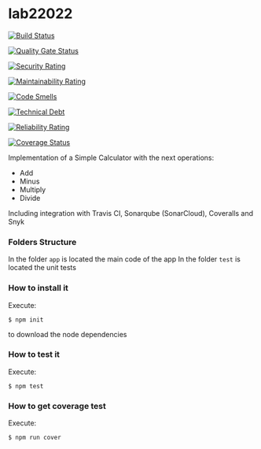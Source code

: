# lab22022

[![Build Status](https://app.travis-ci.com/diegobotia/lab22022.svg?branch=main)](https://app.travis-ci.com/diegobotia/lab22022)

[![Quality Gate Status](https://sonarcloud.io/api/project_badges/measure?project=LAB22022&metric=alert_status)](https://sonarcloud.io/summary/new_code?id=LAB22022)

[![Security Rating](https://sonarcloud.io/api/project_badges/measure?project=LAB22022&metric=security_rating)](https://sonarcloud.io/summary/new_code?id=LAB22022)

[![Maintainability Rating](https://sonarcloud.io/api/project_badges/measure?project=LAB22022&metric=sqale_rating)](https://sonarcloud.io/summary/new_code?id=LAB22022)

[![Code Smells](https://sonarcloud.io/api/project_badges/measure?project=LAB22022&metric=code_smells)](https://sonarcloud.io/summary/new_code?id=LAB22022)      

[![Technical Debt](https://sonarcloud.io/api/project_badges/measure?project=LAB22022&metric=sqale_index)](https://sonarcloud.io/summary/new_code?id=LAB22022)

[![Reliability Rating](https://sonarcloud.io/api/project_badges/measure?project=LAB22022&metric=reliability_rating)](https://sonarcloud.io/summary/new_code?id=LAB22022)

[![Coverage Status](https://coveralls.io/repos/github/diegobotia/lab22022/badge.svg?branch=main)](https://coveralls.io/github/diegobotia/lab22022?branch=main)

Implementation of a Simple Calculator with the next operations:
* Add
* Minus
* Multiply
* Divide

Including integration with Travis CI, Sonarqube (SonarCloud), Coveralls and Snyk
### Folders Structure
In the folder `app` is located the main code of the app
In the folder `test` is located the unit tests
### How to install it
Execute:
```shell
$ npm init
```
to download the node dependencies
### How to test it
Execute:
```shell
$ npm test
```
### How to get coverage test
Execute:
```shell
$ npm run cover
```